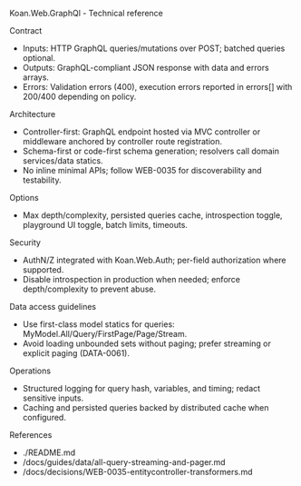 Koan.Web.GraphQl - Technical reference

Contract

- Inputs: HTTP GraphQL queries/mutations over POST; batched queries optional.
- Outputs: GraphQL-compliant JSON response with data and errors arrays.
- Errors: Validation errors (400), execution errors reported in errors[] with 200/400 depending on policy.

Architecture

- Controller-first: GraphQL endpoint hosted via MVC controller or middleware anchored by controller route registration.
- Schema-first or code-first schema generation; resolvers call domain services/data statics.
- No inline minimal APIs; follow WEB-0035 for discoverability and testability.

Options

- Max depth/complexity, persisted queries cache, introspection toggle, playground UI toggle, batch limits, timeouts.

Security

- AuthN/Z integrated with Koan.Web.Auth; per-field authorization where supported.
- Disable introspection in production when needed; enforce depth/complexity to prevent abuse.

Data access guidelines

- Use first-class model statics for queries: MyModel.All/Query/FirstPage/Page/Stream.
- Avoid loading unbounded sets without paging; prefer streaming or explicit paging (DATA-0061).

Operations

- Structured logging for query hash, variables, and timing; redact sensitive inputs.
- Caching and persisted queries backed by distributed cache when configured.

References

- ./README.md
- /docs/guides/data/all-query-streaming-and-pager.md
- /docs/decisions/WEB-0035-entitycontroller-transformers.md
